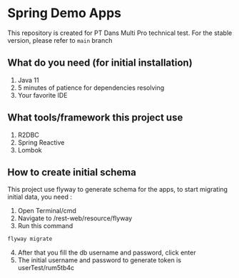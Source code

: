# Spring Demo Apps

This repository is created for PT Dans Multi Pro technical test. For the stable version, please refer to `main` branch 

## What do you need (for initial installation)

1. Java 11
2. 5 minutes of patience for dependencies resolving
3. Your favorite IDE

## What tools/framework this project use
1. R2DBC
2. Spring Reactive
3. Lombok

## How to create initial schema

This project use flyway to generate schema for the apps, to start migrating initial data, you need :
1. Open Terminal/cmd
2. Navigate to /rest-web/resource/flyway
3. Run this command
```bash
flyway migrate
```
4. After that you fill the db username and password, click enter
5. The initial username and password to generate token is userTest/rum5tb4c
